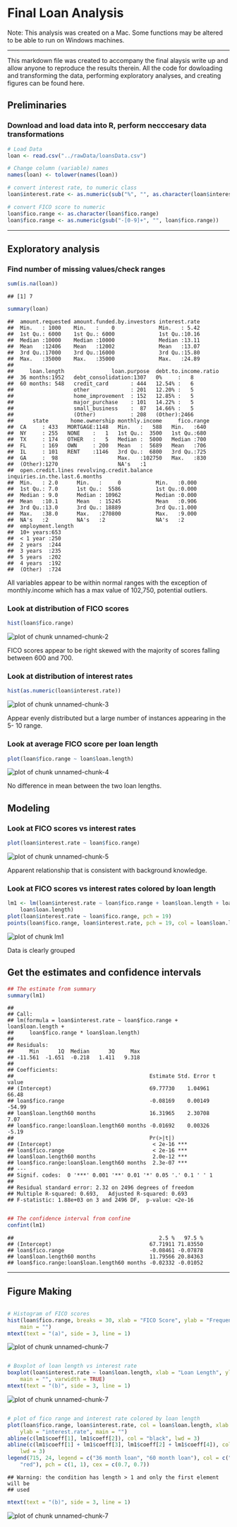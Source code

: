 Final Loan Analysis
========================================================

Note: This analysis was created on a Mac. Some functions may be altered to be able to run on Windows machines.

------
This markdown file was created to accompany the final alaysis write up and allow anyone to reproduce the results therein. All the code for dowloading and transforming the data, performing exploratory analyses, and creating figures can be found here. 

## Preliminaries

### Download and load data into R, perform necccesary data transformations


```r
# Load Data
loan <- read.csv("../rawData/loansData.csv")

# Change column (variable) names
names(loan) <- tolower(names(loan))

# convert interest rate, to numeric class
loan$interest.rate <- as.numeric(sub("%", "", as.character(loan$interest.rate)))

# convert FICO score to numeric
loan$fico.range <- as.character(loan$fico.range)
loan$fico.range <- as.numeric(gsub("-[0-9]+", "", loan$fico.range))
```

-------
## Exploratory analysis

### Find number of missing values/check ranges

```r
sum(is.na(loan))
```

```
## [1] 7
```

```r
summary(loan)
```

```
##  amount.requested amount.funded.by.investors interest.rate  
##  Min.   : 1000    Min.   :    0              Min.   : 5.42  
##  1st Qu.: 6000    1st Qu.: 6000              1st Qu.:10.16  
##  Median :10000    Median :10000              Median :13.11  
##  Mean   :12406    Mean   :12002              Mean   :13.07  
##  3rd Qu.:17000    3rd Qu.:16000              3rd Qu.:15.80  
##  Max.   :35000    Max.   :35000              Max.   :24.89  
##                                                             
##     loan.length               loan.purpose  debt.to.income.ratio
##  36 months:1952   debt_consolidation:1307   0%     :   8        
##  60 months: 548   credit_card       : 444   12.54% :   6        
##                   other             : 201   12.20% :   5        
##                   home_improvement  : 152   12.85% :   5        
##                   major_purchase    : 101   14.22% :   5        
##                   small_business    :  87   14.66% :   5        
##                   (Other)           : 208   (Other):2466        
##      state       home.ownership monthly.income     fico.range 
##  CA     : 433   MORTGAGE:1148   Min.   :   588   Min.   :640  
##  NY     : 255   NONE    :   1   1st Qu.:  3500   1st Qu.:680  
##  TX     : 174   OTHER   :   5   Median :  5000   Median :700  
##  FL     : 169   OWN     : 200   Mean   :  5689   Mean   :706  
##  IL     : 101   RENT    :1146   3rd Qu.:  6800   3rd Qu.:725  
##  GA     :  98                   Max.   :102750   Max.   :830  
##  (Other):1270                   NA's   :1                     
##  open.credit.lines revolving.credit.balance inquiries.in.the.last.6.months
##  Min.   : 2.0      Min.   :     0           Min.   :0.000                 
##  1st Qu.: 7.0      1st Qu.:  5586           1st Qu.:0.000                 
##  Median : 9.0      Median : 10962           Median :0.000                 
##  Mean   :10.1      Mean   : 15245           Mean   :0.906                 
##  3rd Qu.:13.0      3rd Qu.: 18889           3rd Qu.:1.000                 
##  Max.   :38.0      Max.   :270800           Max.   :9.000                 
##  NA's   :2         NA's   :2                NA's   :2                     
##  employment.length
##  10+ years:653    
##  < 1 year :250    
##  2 years  :244    
##  3 years  :235    
##  5 years  :202    
##  4 years  :192    
##  (Other)  :724
```

All variables appear to be within normal ranges with the exception of monthly.income which has a max value of 102,750, potential outliers. 

### Look at distribution of FICO scores

```r
hist(loan$fico.range)
```

![plot of chunk unnamed-chunk-2](figure/unnamed-chunk-2.png) 

FICO scores appear to be right skewed with the majority of scores falling between 600 and 700.

### Look at distribution of interest rates

```r
hist(as.numeric(loan$interest.rate))
```

![plot of chunk unnamed-chunk-3](figure/unnamed-chunk-3.png) 

Appear evenly distributed but a large number of instances appearing in the 5- 10 range.

### Look at average FICO score per loan length

```r
plot(loan$fico.range ~ loan$loan.length)
```

![plot of chunk unnamed-chunk-4](figure/unnamed-chunk-4.png) 

No difference in mean between the two loan lengths.

## Modeling

### Look at FICO scores vs interest rates

```r
plot(loan$interest.rate ~ loan$fico.range)
```

![plot of chunk unnamed-chunk-5](figure/unnamed-chunk-5.png) 

Apparent relationship that is consistent with background knowledge.

### Look at FICO scores vs interest rates colored by loan length

```r
lm1 <- lm(loan$interest.rate ~ loan$fico.range + loan$loan.length + loan$fico.range * 
    loan$loan.length)
plot(loan$interest.rate ~ loan$fico.range, pch = 19)
points(loan$fico.range, loan$interest.rate, pch = 19, col = loan$loan.length)
```

![plot of chunk lm1](figure/lm1.png) 

Data is clearly grouped


## Get the estimates and confidence intervals


```r
## The estimate from summary
summary(lm1)
```

```
## 
## Call:
## lm(formula = loan$interest.rate ~ loan$fico.range + loan$loan.length + 
##     loan$fico.range * loan$loan.length)
## 
## Residuals:
##     Min      1Q  Median      3Q     Max 
## -11.561  -1.651  -0.218   1.411   9.318 
## 
## Coefficients:
##                                           Estimate Std. Error t value
## (Intercept)                               69.77730    1.04961   66.48
## loan$fico.range                           -0.08169    0.00149  -54.99
## loan$loan.length60 months                 16.31965    2.30708    7.07
## loan$fico.range:loan$loan.length60 months -0.01692    0.00326   -5.19
##                                           Pr(>|t|)    
## (Intercept)                                < 2e-16 ***
## loan$fico.range                            < 2e-16 ***
## loan$loan.length60 months                  2.0e-12 ***
## loan$fico.range:loan$loan.length60 months  2.3e-07 ***
## ---
## Signif. codes:  0 '***' 0.001 '**' 0.01 '*' 0.05 '.' 0.1 ' ' 1 
## 
## Residual standard error: 2.32 on 2496 degrees of freedom
## Multiple R-squared: 0.693,	Adjusted R-squared: 0.693 
## F-statistic: 1.88e+03 on 3 and 2496 DF,  p-value: <2e-16
```

```r

## The confidence interval from confine
confint(lm1)
```

```
##                                              2.5 %   97.5 %
## (Intercept)                               67.71911 71.83550
## loan$fico.range                           -0.08461 -0.07878
## loan$loan.length60 months                 11.79566 20.84363
## loan$fico.range:loan$loan.length60 months -0.02332 -0.01052
```

-------
## Figure Making

```r

# Histogram of FICO scores
hist(loan$fico.range, breaks = 30, xlab = "FICO Score", ylab = "Frequency", 
    main = "")
mtext(text = "(a)", side = 3, line = 1)
```

![plot of chunk unnamed-chunk-7](figure/unnamed-chunk-71.png) 

```r

# Boxplot of loan length vs interest rate
boxplot(loan$interest.rate ~ loan$loan.length, xlab = "Loan Length", ylab = "Interest Rate", 
    main = "", varwidth = TRUE)
mtext(text = "(b)", side = 3, line = 1)
```

![plot of chunk unnamed-chunk-7](figure/unnamed-chunk-72.png) 

```r

# plot of fico range and interest rate colored by loan length
plot(loan$fico.range, loan$interest.rate, col = loan$loan.length, xlab = "FICO score", 
    ylab = "interest.rate", main = "")
abline(c(lm1$coeff[1], lm1$coeff[2]), col = "black", lwd = 3)
abline(c(lm1$coeff[1] + lm1$coeff[3], lm1$coeff[2] + lm1$coeff[4]), col = "red", 
    lwd = 3)
legend(715, 24, legend = c("36 month loan", "60 month loan"), col = c("black", 
    "red"), pch = c(1, 1), cex = c(0.7, 0.7))
```

```
## Warning: the condition has length > 1 and only the first element will be
## used
```

```r
mtext(text = "(b)", side = 3, line = 1)
```

![plot of chunk unnamed-chunk-7](figure/unnamed-chunk-73.png) 

